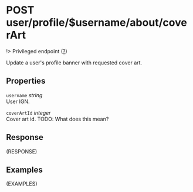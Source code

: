 # <span class="badge badge-light">POST</span> <span class="badge badge-light">user/profile/$username/about/coverArt</span>

!> Privileged endpoint ([?](privileged.md))

Update a user's profile banner with requested cover art.

## Properties

`username` *string*  
User IGN.

`coverArtId` *integer*  
Cover art id. TODO: What does this mean?


## Response

(RESPONSE)

## Examples

(EXAMPLES)
